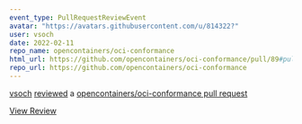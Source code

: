 ```yaml
---
event_type: PullRequestReviewEvent
avatar: "https://avatars.githubusercontent.com/u/814322?"
user: vsoch
date: 2022-02-11
repo_name: opencontainers/oci-conformance
html_url: https://github.com/opencontainers/oci-conformance/pull/89#pullrequestreview-880429975
repo_url: https://github.com/opencontainers/oci-conformance
---
```


<a href='https://github.com/vsoch' target='_blank'>vsoch</a> <a href='https://github.com/opencontainers/oci-conformance/pull/89#pullrequestreview-880429975' target='_blank'>reviewed</a> a <a href='https://github.com/opencontainers/oci-conformance/pull/89' target='_blank'>opencontainers/oci-conformance pull request</a>

<small></small>

<a href='https://github.com/opencontainers/oci-conformance/pull/89#pullrequestreview-880429975' target='_blank'>View Review</a>